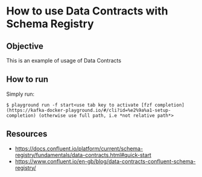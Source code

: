 # How to use Data Contracts with Schema Registry

## Objective

This is an example of usage of Data Contracts

## How to run

Simply run:

```
$ playground run -f start<use tab key to activate [fzf completion](https://kafka-docker-playground.io/#/cli?id=%e2%9a%a1-setup-completion) (otherwise use full path, i.e *not relative path*>
```

## Resources
- https://docs.confluent.io/platform/current/schema-registry/fundamentals/data-contracts.html#quick-start
- https://www.confluent.io/en-gb/blog/data-contracts-confluent-schema-registry/
